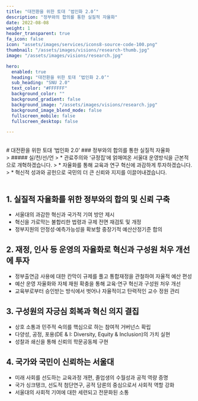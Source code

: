 ```yaml
---
title: "대전환을 위한 토대 ‘법인화 2.0’"
description: "정부와의 합의를 통한 실질적 자율화"
date: 2022-08-08
weight: 1
header_transparent: true
fa_icon: false
icon: "assets/images/services/icons8-source-code-100.png"
thumbnail: "/assets/images/visions/research-thumb.jpg"
image: "/assets/images/visions/research.jpg"

hero:
  enabled: true
  heading: "대전환을 위한 토대 ‘법인화 2.0’"
  sub_heading: "SNU 2.0"
  text_color: "#FFFFFF"
  background_color: ""
  background_gradient: false
  background_image: "/assets/images/visions/research.jpg"
  background_image_blend_mode: false
  fullscreen_mobile: false
  fullscreen_desktop: false

---
```

<br>
# 대전환을 위한 토대 ‘법인화 2.0’
### 정부와의 합의를 통한 실질적 자율화


<br>
> ##### 실/천/선/언
> * 관료주의와 ‘규정집’에 얽매여온 서울대 운영방식을 근본적으로 개혁하겠습니다.
> * 자율화를 통해 교육과 연구 혁신에 과감하게 투자하겠습니다.
> * 혁신적 성과와 공헌으로 국민의 더 큰 신뢰와 지지를 이끌어내겠습니다.


<br>
<br>

## 1. 실질적 자율화를 위한 정부와의 합의 및 신뢰 구축
- 서울대의 과감한 혁신과 국가적 기여 방안 제시
- 혁신을 가로막는 불합리한 법령과 규제 전면 재검토 및 개정
- 정부지원의 안정성‧예측가능성을 확보할 중장기적 예산산정기준 합의
 
## 2. 재정, 인사 등 운영의 자율화로 혁신과 구성원 처우 개선에 투자
- 정부출연금 사용에 대한 칸막이 규제를 풀고 통합재정을 관철하여 자율적 예산 편성
- 예산 운영 자율화와 자체 재원 확충을 통해 교육⋅연구 혁신과 구성원 처우 개선
- 교육부로부터 승인받는 방식에서 벗어나 자율적이고 탄력적인 교수 정원 관리

## 3. 구성원의 자긍심 회복과 혁신 의지 결집
- 상호 소통과 민주적 숙의를 핵심으로 하는 참여적 거버넌스 확립
- 다양성, 공정, 포용(DE & I: Diversity, Equity & Inclusion)의 가치 실현
- 성찰과 쇄신을 통해 신뢰의 학문공동체 구현
 
## 4. 국가와 국민이 신뢰하는 서울대
- 미래 사회를 선도하는 교육과정 개편, 졸업생의 수월성과 공적 역량 증명
- 국가 싱크탱크, 선도적 첨단연구, 공적 담론의 중심으로서 사회적 역할 강화
- 서울대의 사회적 기여에 대한 세련되고 전문화된 소통
